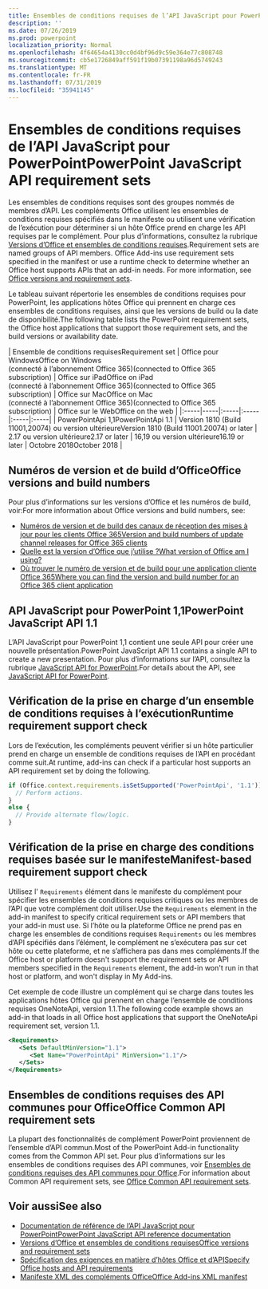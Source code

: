 ```yaml
---
title: Ensembles de conditions requises de l’API JavaScript pour PowerPoint
description: ''
ms.date: 07/26/2019
ms.prod: powerpoint
localization_priority: Normal
ms.openlocfilehash: 4f64654a4130cc0d4bf96d9c59e364e77c808748
ms.sourcegitcommit: cb5e1726849aff591f19b07391198a96d5749243
ms.translationtype: MT
ms.contentlocale: fr-FR
ms.lasthandoff: 07/31/2019
ms.locfileid: "35941145"
---
```

# <a name="powerpoint-javascript-api-requirement-sets"></a><span data-ttu-id="e2f7e-102">Ensembles de conditions requises de l’API JavaScript pour PowerPoint</span><span class="sxs-lookup"><span data-stu-id="e2f7e-102">PowerPoint JavaScript API requirement sets</span></span>

<span data-ttu-id="e2f7e-p101">Les ensembles de conditions requises sont des groupes nommés de membres d’API. Les compléments Office utilisent les ensembles de conditions requises spécifiés dans le manifeste ou utilisent une vérification de l’exécution pour déterminer si un hôte Office prend en charge les API requises par le complément. Pour plus d’informations, consultez la rubrique [Versions d’Office et ensembles de conditions requises](/office/dev/add-ins/develop/office-versions-and-requirement-sets).</span><span class="sxs-lookup"><span data-stu-id="e2f7e-p101">Requirement sets are named groups of API members. Office Add-ins use requirement sets specified in the manifest or use a runtime check to determine whether an Office host supports APIs that an add-in needs. For more information, see [Office versions and requirement sets](/office/dev/add-ins/develop/office-versions-and-requirement-sets).</span></span>

<span data-ttu-id="e2f7e-106">Le tableau suivant répertorie les ensembles de conditions requises pour PowerPoint, les applications hôtes Office qui prennent en charge ces ensembles de conditions requises, ainsi que les versions de build ou la date de disponibilité.</span><span class="sxs-lookup"><span data-stu-id="e2f7e-106">The following table lists the PowerPoint requirement sets, the Office host applications that support those requirement sets, and the build versions or availability date.</span></span>

|  <span data-ttu-id="e2f7e-107">Ensemble de conditions requises</span><span class="sxs-lookup"><span data-stu-id="e2f7e-107">Requirement set</span></span>  |  <span data-ttu-id="e2f7e-108">Office pour Windows</span><span class="sxs-lookup"><span data-stu-id="e2f7e-108">Office on Windows</span></span><br><span data-ttu-id="e2f7e-109">(connecté à l’abonnement Office 365)</span><span class="sxs-lookup"><span data-stu-id="e2f7e-109">(connected to Office 365 subscription)</span></span>  |  <span data-ttu-id="e2f7e-110">Office sur iPad</span><span class="sxs-lookup"><span data-stu-id="e2f7e-110">Office on iPad</span></span><br><span data-ttu-id="e2f7e-111">(connecté à l’abonnement Office 365)</span><span class="sxs-lookup"><span data-stu-id="e2f7e-111">(connected to Office 365 subscription)</span></span>  |  <span data-ttu-id="e2f7e-112">Office sur Mac</span><span class="sxs-lookup"><span data-stu-id="e2f7e-112">Office on Mac</span></span><br><span data-ttu-id="e2f7e-113">(connecté à l’abonnement Office 365)</span><span class="sxs-lookup"><span data-stu-id="e2f7e-113">(connected to Office 365 subscription)</span></span>  | <span data-ttu-id="e2f7e-114">Office sur le Web</span><span class="sxs-lookup"><span data-stu-id="e2f7e-114">Office on the web</span></span> |
|:-----|-----|:-----|:-----|:-----|:-----|
| <span data-ttu-id="e2f7e-115">PowerPointApi 1,1</span><span class="sxs-lookup"><span data-stu-id="e2f7e-115">PowerPointApi 1.1</span></span> | <span data-ttu-id="e2f7e-116">Version 1810 (Build 11001,20074) ou version ultérieure</span><span class="sxs-lookup"><span data-stu-id="e2f7e-116">Version 1810 (Build 11001.20074) or later</span></span> | <span data-ttu-id="e2f7e-117">2.17 ou version ultérieure</span><span class="sxs-lookup"><span data-stu-id="e2f7e-117">2.17 or later</span></span> | <span data-ttu-id="e2f7e-118">16,19 ou version ultérieure</span><span class="sxs-lookup"><span data-stu-id="e2f7e-118">16.19 or later</span></span> | <span data-ttu-id="e2f7e-119">Octobre 2018</span><span class="sxs-lookup"><span data-stu-id="e2f7e-119">October 2018</span></span> |

## <a name="office-versions-and-build-numbers"></a><span data-ttu-id="e2f7e-120">Numéros de version et de build d’Office</span><span class="sxs-lookup"><span data-stu-id="e2f7e-120">Office versions and build numbers</span></span>

<span data-ttu-id="e2f7e-121">Pour plus d’informations sur les versions d’Office et les numéros de build, voir:</span><span class="sxs-lookup"><span data-stu-id="e2f7e-121">For more information about Office versions and build numbers, see:</span></span>

- [<span data-ttu-id="e2f7e-122">Numéros de version et de build des canaux de réception des mises à jour pour les clients Office 365</span><span class="sxs-lookup"><span data-stu-id="e2f7e-122">Version and build numbers of update channel releases for Office 365 clients</span></span>](https://support.office.com/article/version-and-build-numbers-of-update-channel-releases-ae942449-1fca-4484-898b-a933ea23def7)
- [<span data-ttu-id="e2f7e-123">Quelle est la version d’Office que j’utilise ?</span><span class="sxs-lookup"><span data-stu-id="e2f7e-123">What version of Office am I using?</span></span>](https://support.office.com/article/What-version-of-Office-am-I-using-932788b8-a3ce-44bf-bb09-e334518b8b19)
- [<span data-ttu-id="e2f7e-124">Où trouver le numéro de version et de build pour une application cliente Office 365</span><span class="sxs-lookup"><span data-stu-id="e2f7e-124">Where you can find the version and build number for an Office 365 client application</span></span>](https://support.office.com/article/version-and-build-numbers-of-update-channel-releases-ae942449-1fca-4484-898b-a933ea23def7)

## <a name="powerpoint-javascript-api-11"></a><span data-ttu-id="e2f7e-125">API JavaScript pour PowerPoint 1,1</span><span class="sxs-lookup"><span data-stu-id="e2f7e-125">PowerPoint JavaScript API 1.1</span></span>

<span data-ttu-id="e2f7e-126">L’API JavaScript pour PowerPoint 1,1 contient une seule API pour créer une nouvelle présentation.</span><span class="sxs-lookup"><span data-stu-id="e2f7e-126">PowerPoint JavaScript API 1.1 contains a single API to create a new presentation.</span></span> <span data-ttu-id="e2f7e-127">Pour plus d’informations sur l’API, consultez la rubrique [JavaScript API for PowerPoint](../../powerpoint/powerpoint-add-ins.md).</span><span class="sxs-lookup"><span data-stu-id="e2f7e-127">For details about the API, see [JavaScript API for PowerPoint](../../powerpoint/powerpoint-add-ins.md).</span></span>

## <a name="runtime-requirement-support-check"></a><span data-ttu-id="e2f7e-128">Vérification de la prise en charge d’un ensemble de conditions requises à l’exécution</span><span class="sxs-lookup"><span data-stu-id="e2f7e-128">Runtime requirement support check</span></span>

<span data-ttu-id="e2f7e-129">Lors de l’exécution, les compléments peuvent vérifier si un hôte particulier prend en charge un ensemble de conditions requises de l’API en procédant comme suit.</span><span class="sxs-lookup"><span data-stu-id="e2f7e-129">At runtime, add-ins can check if a particular host supports an API requirement set by doing the following.</span></span>

```js
if (Office.context.requirements.isSetSupported('PowerPointApi', '1.1')) {
  // Perform actions.
}
else {
  // Provide alternate flow/logic.
}
```

## <a name="manifest-based-requirement-support-check"></a><span data-ttu-id="e2f7e-130">Vérification de la prise en charge des conditions requises basée sur le manifeste</span><span class="sxs-lookup"><span data-stu-id="e2f7e-130">Manifest-based requirement support check</span></span>

<span data-ttu-id="e2f7e-131">Utilisez l' `Requirements` élément dans le manifeste du complément pour spécifier les ensembles de conditions requises critiques ou les membres de l’API que votre complément doit utiliser.</span><span class="sxs-lookup"><span data-stu-id="e2f7e-131">Use the `Requirements` element in the add-in manifest to specify critical requirement sets or API members that your add-in must use.</span></span> <span data-ttu-id="e2f7e-132">Si l’hôte ou la plateforme Office ne prend pas en charge les ensembles de conditions requises `Requirements` ou les membres d’API spécifiés dans l’élément, le complément ne s’exécutera pas sur cet hôte ou cette plateforme, et ne s’affichera pas dans mes compléments.</span><span class="sxs-lookup"><span data-stu-id="e2f7e-132">If the Office host or platform doesn't support the requirement sets or API members specified in the `Requirements` element, the add-in won't run in that host or platform, and won't display in My Add-ins.</span></span>

<span data-ttu-id="e2f7e-133">Cet exemple de code illustre un complément qui se charge dans toutes les applications hôtes Office qui prennent en charge l’ensemble de conditions requises OneNoteApi, version 1.1.</span><span class="sxs-lookup"><span data-stu-id="e2f7e-133">The following code example shows an add-in that loads in all Office host applications that support the OneNoteApi requirement set, version 1.1.</span></span>

```xml
<Requirements>
   <Sets DefaultMinVersion="1.1">
      <Set Name="PowerPointApi" MinVersion="1.1"/>
   </Sets>
</Requirements>
```

## <a name="office-common-api-requirement-sets"></a><span data-ttu-id="e2f7e-134">Ensembles de conditions requises des API communes pour Office</span><span class="sxs-lookup"><span data-stu-id="e2f7e-134">Office Common API requirement sets</span></span>

<span data-ttu-id="e2f7e-135">La plupart des fonctionnalités de complément PowerPoint proviennent de l’ensemble d’API commun.</span><span class="sxs-lookup"><span data-stu-id="e2f7e-135">Most of the PowerPoint Add-in functionality comes from the Common API set.</span></span> <span data-ttu-id="e2f7e-136">Pour plus d’informations sur les ensembles de conditions requises des API communes, voir [Ensembles de conditions requises des API communes pour Office](office-add-in-requirement-sets.md).</span><span class="sxs-lookup"><span data-stu-id="e2f7e-136">For information about Common API requirement sets, see [Office Common API requirement sets](office-add-in-requirement-sets.md).</span></span>

## <a name="see-also"></a><span data-ttu-id="e2f7e-137">Voir aussi</span><span class="sxs-lookup"><span data-stu-id="e2f7e-137">See also</span></span>

- [<span data-ttu-id="e2f7e-138">Documentation de référence de l’API JavaScript pour PowerPoint</span><span class="sxs-lookup"><span data-stu-id="e2f7e-138">PowerPoint JavaScript API reference documentation</span></span>](/javascript/api/powerpoint)
- [<span data-ttu-id="e2f7e-139">Versions d’Office et ensembles de conditions requises</span><span class="sxs-lookup"><span data-stu-id="e2f7e-139">Office versions and requirement sets</span></span>](/office/dev/add-ins/develop/office-versions-and-requirement-sets)
- [<span data-ttu-id="e2f7e-140">Spécification des exigences en matière d’hôtes Office et d’API</span><span class="sxs-lookup"><span data-stu-id="e2f7e-140">Specify Office hosts and API requirements</span></span>](/office/dev/add-ins/develop/specify-office-hosts-and-api-requirements)
- [<span data-ttu-id="e2f7e-141">Manifeste XML des compléments Office</span><span class="sxs-lookup"><span data-stu-id="e2f7e-141">Office Add-ins XML manifest</span></span>](/office/dev/add-ins/develop/add-in-manifests)

